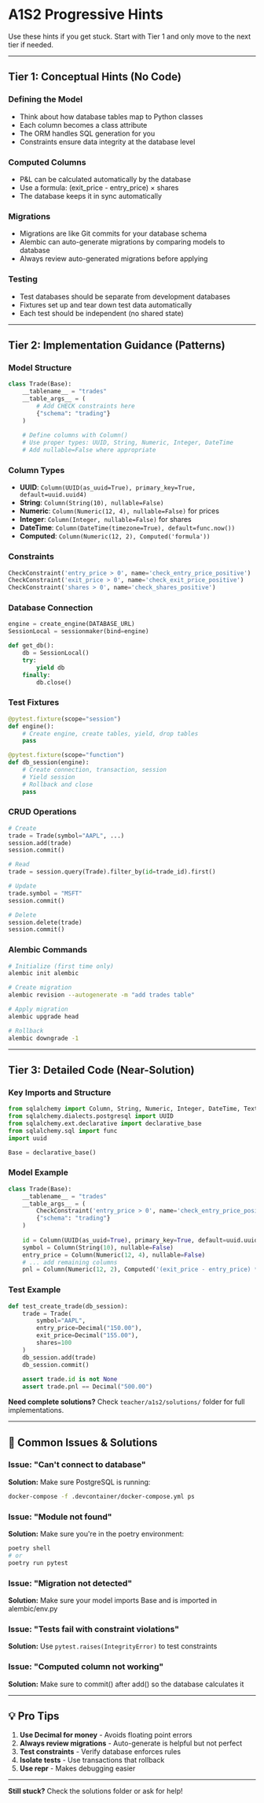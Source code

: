 # A1S2 Progressive Hints

Use these hints if you get stuck. Start with Tier 1 and only move to the next tier if needed.

---

## Tier 1: Conceptual Hints (No Code)

### Defining the Model
- Think about how database tables map to Python classes
- Each column becomes a class attribute
- The ORM handles SQL generation for you
- Constraints ensure data integrity at the database level

### Computed Columns
- P&L can be calculated automatically by the database
- Use a formula: (exit_price - entry_price) × shares
- The database keeps it in sync automatically

### Migrations
- Migrations are like Git commits for your database schema
- Alembic can auto-generate migrations by comparing models to database
- Always review auto-generated migrations before applying

### Testing
- Test databases should be separate from development databases
- Fixtures set up and tear down test data automatically
- Each test should be independent (no shared state)

---

## Tier 2: Implementation Guidance (Patterns)

### Model Structure
```python
class Trade(Base):
    __tablename__ = "trades"
    __table_args__ = (
        # Add CHECK constraints here
        {"schema": "trading"}
    )
    
    # Define columns with Column()
    # Use proper types: UUID, String, Numeric, Integer, DateTime
    # Add nullable=False where appropriate
```

### Column Types
- **UUID**: `Column(UUID(as_uuid=True), primary_key=True, default=uuid.uuid4)`
- **String**: `Column(String(10), nullable=False)`
- **Numeric**: `Column(Numeric(12, 4), nullable=False)` for prices
- **Integer**: `Column(Integer, nullable=False)` for shares
- **DateTime**: `Column(DateTime(timezone=True), default=func.now())`
- **Computed**: `Column(Numeric(12, 2), Computed('formula'))`

### Constraints
```python
CheckConstraint('entry_price > 0', name='check_entry_price_positive')
CheckConstraint('exit_price > 0', name='check_exit_price_positive')
CheckConstraint('shares > 0', name='check_shares_positive')
```

### Database Connection
```python
engine = create_engine(DATABASE_URL)
SessionLocal = sessionmaker(bind=engine)

def get_db():
    db = SessionLocal()
    try:
        yield db
    finally:
        db.close()
```

### Test Fixtures
```python
@pytest.fixture(scope="session")
def engine():
    # Create engine, create tables, yield, drop tables
    pass

@pytest.fixture(scope="function")
def db_session(engine):
    # Create connection, transaction, session
    # Yield session
    # Rollback and close
    pass
```

### CRUD Operations
```python
# Create
trade = Trade(symbol="AAPL", ...)
session.add(trade)
session.commit()

# Read
trade = session.query(Trade).filter_by(id=trade_id).first()

# Update
trade.symbol = "MSFT"
session.commit()

# Delete
session.delete(trade)
session.commit()
```

### Alembic Commands
```bash
# Initialize (first time only)
alembic init alembic

# Create migration
alembic revision --autogenerate -m "add trades table"

# Apply migration
alembic upgrade head

# Rollback
alembic downgrade -1
```

---

## Tier 3: Detailed Code (Near-Solution)

### Key Imports and Structure
```python
from sqlalchemy import Column, String, Numeric, Integer, DateTime, Text, CheckConstraint, Computed
from sqlalchemy.dialects.postgresql import UUID
from sqlalchemy.ext.declarative import declarative_base
from sqlalchemy.sql import func
import uuid

Base = declarative_base()
```

### Model Example
```python
class Trade(Base):
    __tablename__ = "trades"
    __table_args__ = (
        CheckConstraint('entry_price > 0', name='check_entry_price_positive'),
        {"schema": "trading"}
    )
    
    id = Column(UUID(as_uuid=True), primary_key=True, default=uuid.uuid4)
    symbol = Column(String(10), nullable=False)
    entry_price = Column(Numeric(12, 4), nullable=False)
    # ... add remaining columns
    pnl = Column(Numeric(12, 2), Computed('(exit_price - entry_price) * shares'))
```

### Test Example
```python
def test_create_trade(db_session):
    trade = Trade(
        symbol="AAPL",
        entry_price=Decimal("150.00"),
        exit_price=Decimal("155.00"),
        shares=100
    )
    db_session.add(trade)
    db_session.commit()
    
    assert trade.id is not None
    assert trade.pnl == Decimal("500.00")
```

**Need complete solutions?** Check `teacher/a1s2/solutions/` folder for full implementations.

---

## 🎯 Common Issues & Solutions

### Issue: "Can't connect to database"
**Solution:** Make sure PostgreSQL is running:
```bash
docker-compose -f .devcontainer/docker-compose.yml ps
```

### Issue: "Module not found"
**Solution:** Make sure you're in the poetry environment:
```bash
poetry shell
# or
poetry run pytest
```

### Issue: "Migration not detected"
**Solution:** Make sure your model imports Base and is imported in alembic/env.py

### Issue: "Tests fail with constraint violations"
**Solution:** Use `pytest.raises(IntegrityError)` to test constraints

### Issue: "Computed column not working"
**Solution:** Make sure to commit() after add() so the database calculates it

---

## 💡 Pro Tips

1. **Use Decimal for money** - Avoids floating point errors
2. **Always review migrations** - Auto-generate is helpful but not perfect
3. **Test constraints** - Verify database enforces rules
4. **Isolate tests** - Use transactions that rollback
5. **Use repr** - Makes debugging easier

---

**Still stuck?** Check the solutions folder or ask for help!
